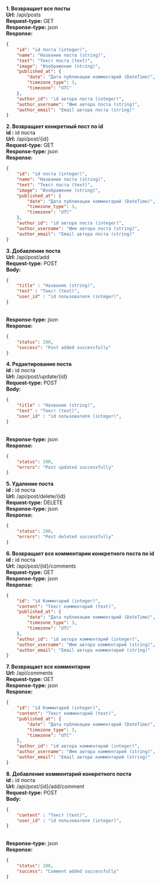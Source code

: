 **1. Возвращает все посты**<br>
**Url:** /api/posts
<br>**Request-type:** GET
<br>**Response-type:** json
<br>**Response:**
```json  
{
    "id": "id поста (integer)",
    "name": "Название поста (string)",
    "text": "Текст поста (text)",
    "image": "Изображение (string)",
    "published_at": {
        "date": "Дата публикации комментарий (DateTime)",
        "timezone_type": 3,
        "timezone": "UTC"
    },
    "author_id": "id автора поста (integer)",
    "author_username": "Имя автора поста (string)",
    "author_email": "Email автора поста (string)"
}
```
**2. Возвращает конкретный пост по id**<br>
**id :** id поста
<br>**Url:** /api/post/{id}
<br>**Request-type:** GET
<br>**Response-type:** json
<br>**Response:**
```json  
{
    "id": "id поста (integer)",
    "name": "Название поста (string)",
    "text": "Текст поста (text)",
    "image": "Изображение (string)",
    "published_at": {
        "date": "Дата публикации комментарий (DateTime)",
        "timezone_type": 3,
        "timezone": "UTC"
    },
    "author_id": "id автора поста (integer)",
    "author_username": "Имя автора поста (string)",
    "author_email": "Email автора поста (string)"
}
```
**3. Добавление поста**<br>
**Url:** /api/post/add
<br>**Request-type:** POST
<br>**Body:**
```json  
{
    "title" : "Название (string)",
    "text" : "Текст (text)",
    "user_id" : "id пользователя (integer)",
}
```
<br>**Response-type:** json
<br>**Response:**
```json 
{
    "status": 200,
    "success": "Post added successfully"
}
```

**4. Редактирование поста**<br>
**id :** id поста<br>
**Url:** /api/post/update/{id}
<br>**Request-type:** POST
<br>**Body:**
```json  
{
    "title" : "Название (string)",
    "text" : "Текст (text)",
    "user_id" : "id пользователя (integer)",
}
```
<br>**Response-type:** json
<br>**Response:**
```json 
{
    "status": 200,
    "errors": "Post updated successfully"
}
```

**5. Удаление поста**<br>
**id :** id поста<br>
**Url:** /api/post/delete/{id}
<br>**Request-type:** DELETE
<br>**Response-type:** json
<br>**Response:**
```json 
{
    "status": 200,
    "errors": "Post deleted successfully"
}
```

**6. Возвращает все комментарии конкретного поста по id**<br>
**id :** id поста
<br>**Url:** /api/post/{id}/comments
<br>**Request-type:** GET
<br>**Response-type:** json
<br>**Response:**
```json  
{
    "id": "id Коммнтарий (integer)",
    "content": "Текст комментарий (text)",
    "published_at": {
        "date": "Дата публикации комментарий (DateTime)",
        "timezone_type": 3,
        "timezone": "UTC"
    },
    "author_id": "id автора комментарий (integer)",
    "author_username": "Имя автора комментарий (string)",
    "author_email": "Email автора комментарий (string)"
}
```

**7. Возвращает все комментарии**
<br>**Url:** /api/comments
<br>**Request-type:** GET
<br>**Response-type:** json
<br>**Response:**
```json  
{
    "id": "id Коммнтарий (integer)",
    "content": "Текст комментарий (text)",
    "published_at": {
        "date": "Дата публикации комментарий (DateTime)",
        "timezone_type": 3,
        "timezone": "UTC"
    },
    "author_id": "id автора комментарий (integer)",
    "author_username": "Имя автора комментарий (string)",
    "author_email": "Email автора комментарий (string)"
}
```

**8. Добавление комментарий конкретного поста**<br>
**id :** id поста<br>
**Url:** /api/post/{id}/add/comment
<br>**Request-type:** POST
<br>**Body:**
```json  
{
    "content" : "Текст (text)",
    "user_id" : "id пользователя (integer)",
}
```
<br>**Response-type:** json
<br>**Response:**
```json 
{
    "status": 200,
    "success": "Comment added successfully"
}
```



